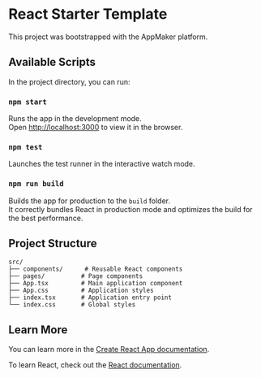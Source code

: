 # React Starter Template

This project was bootstrapped with the AppMaker platform.

## Available Scripts

In the project directory, you can run:

### `npm start`

Runs the app in the development mode.\
Open [http://localhost:3000](http://localhost:3000) to view it in the browser.

### `npm test`

Launches the test runner in the interactive watch mode.

### `npm run build`

Builds the app for production to the `build` folder.\
It correctly bundles React in production mode and optimizes the build for the best performance.

## Project Structure

```
src/
├── components/      # Reusable React components
├── pages/          # Page components
├── App.tsx         # Main application component
├── App.css         # Application styles
├── index.tsx       # Application entry point
└── index.css       # Global styles
```

## Learn More

You can learn more in the [Create React App documentation](https://facebook.github.io/create-react-app/docs/getting-started).

To learn React, check out the [React documentation](https://reactjs.org/).